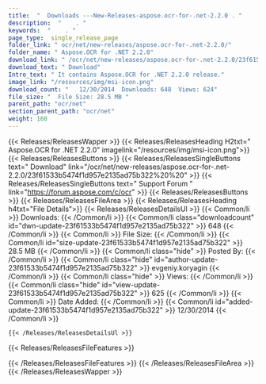 ```yaml
---
title:  "  Downloads ---New-Releases-aspose.ocr-for-.net-2.2.0 . " 
description:  "    . " 
keywords:  "    . " 
page_type:  single_release_page
folder_link: " ocr/net/new-releases/aspose.ocr-for-.net-2.2.0/"
folder_name: " Aspose.OCR for .NET 2.2.0"
download_link: " /ocr/net/new-releases/aspose.ocr-for-.net-2.2.0/23f61533b5474f1d957e2135ad75b322"
download_text: " Download"
Intro_text: " It contains Aspose.OCR for .NET 2.2.0 release."
image_link: "/resources/img/msi-icon.png"
download_count: "   12/30/2014  Downloads: 648  Views: 624"
file_size: "  File Size: 28.5 MB "
parent_path: "ocr/net"
section_parent_path: "ocr/net"
weight: 160
---
```


{{< Releases/ReleasesWapper >}}
  {{< Releases/ReleasesHeading H2txt=" Aspose.OCR for .NET 2.2.0" imagelink="/resources/img/msi-icon.png">}}
  {{< Releases/ReleasesButtons >}}
    {{< Releases/ReleasesSingleButtons text=" Download" link="/ocr/net/new-releases/aspose.ocr-for-.net-2.2.0/23f61533b5474f1d957e2135ad75b322%20%20" >}}
    {{< Releases/ReleasesSingleButtons text=" Support Forum " link="https://forum.aspose.com/c/ocr" >}}
  {{< Releases/ReleasesButtons >}}
  {{< Releases/ReleasesFileArea >}}
    {{< Releases/ReleasesHeading h4txt="File Details">}}
    {{< Releases/ReleasesDetailsUl >}}
            {{< Common/li  >}} Downloads: {{< /Common/li >}} 
      {{< Common/li class="downloadcount" id="dwn-update-23f61533b5474f1d957e2135ad75b322" >}} 648 {{< /Common/li >}} 
      {{< Common/li  >}} File Size: {{< /Common/li >}} 
      {{< Common/li id="size-update-23f61533b5474f1d957e2135ad75b322" >}} 28.5 MB {{< /Common/li >}} 
      {{< Common/li  class="hide" >}} Posted By: {{< /Common/li >}} 
      {{< Common/li class="hide" id="author-update-23f61533b5474f1d957e2135ad75b322" >}} evgeniy.koryagin {{< /Common/li >}} 
      {{< Common/li class="hide"  >}} Views: {{< /Common/li >}} 
      {{< Common/li class="hide" id="view-update-23f61533b5474f1d957e2135ad75b322" >}} 625 {{< /Common/li >}} 
      {{< Common/li  >}} Date Added: {{< /Common/li >}} 
      {{< Common/li id="added-update-23f61533b5474f1d957e2135ad75b322" >}} 12/30/2014 {{< /Common/li >}} 

    {{< /Releases/ReleasesDetailsUl >}}

  {{< Releases/ReleasesFileFeatures >}}
      
  {{< /Releases/ReleasesFileFeatures >}}
 {{< /Releases/ReleasesFileArea >}}
{{< /Releases/ReleasesWapper >}}


